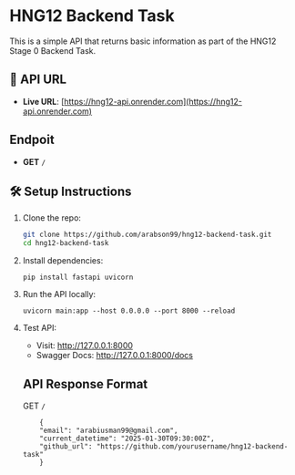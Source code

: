 # HNG12 Backend Task

This is a simple API that returns basic information as part of the HNG12 Stage 0 Backend Task.

## 🚀 API URL
- **Live URL**: [https://hng12-api.onrender.com](https://hng12-api.onrender.com)

## Endpoit
- **GET** `/`

## 🛠 Setup Instructions
1. Clone the repo:
   ```sh
   git clone https://github.com/arabson99/hng12-backend-task.git
   cd hng12-backend-task
   ```

2. Install dependencies:
    ```
    pip install fastapi uvicorn

    ```

3. Run the API locally:
    ```
    uvicorn main:app --host 0.0.0.0 --port 8000 --reload
    ```

4. Test API:
    - Visit: http://127.0.0.1:8000
    - Swagger Docs: http://127.0.0.1:8000/docs

    ## API Response Format
    GET `/`
    ```
        {
        "email": "arabiusman99@gmail.com",
        "current_datetime": "2025-01-30T09:30:00Z",
        "github_url": "https://github.com/yourusername/hng12-backend-task"
        }
    ```


